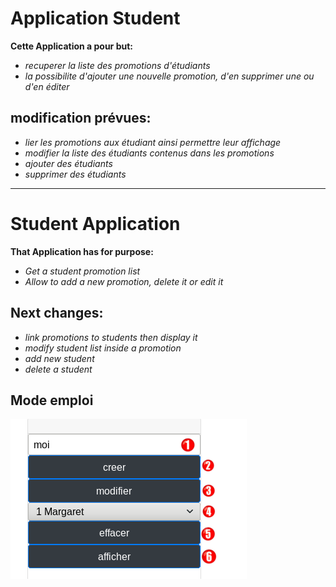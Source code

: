 # Application Student


**Cette Application a pour but:**  
* *recuperer la liste des promotions d'étudiants* 
* *la possibilite d'ajouter une nouvelle promotion, d'en supprimer une ou d'en éditer* 
    
## modification prévues: 

* *lier les promotions aux étudiant ainsi permettre leur affichage*
* *modifier la liste des étudiants contenus dans les promotions*
* *ajouter des étudiants*
* *supprimer des étudiants*


---

# Student Application

**That Application has for purpose:**  
* *Get a student promotion list*
* *Allow to add a new promotion, delete it or edit it*  

## Next changes:  

* *link promotions to students then display it*
* *modify student list inside a promotion*
* *add new student*
* *delete a student*



## Mode emploi

![ModeEmploiApplication](img/mode-emploi-api-student.png)